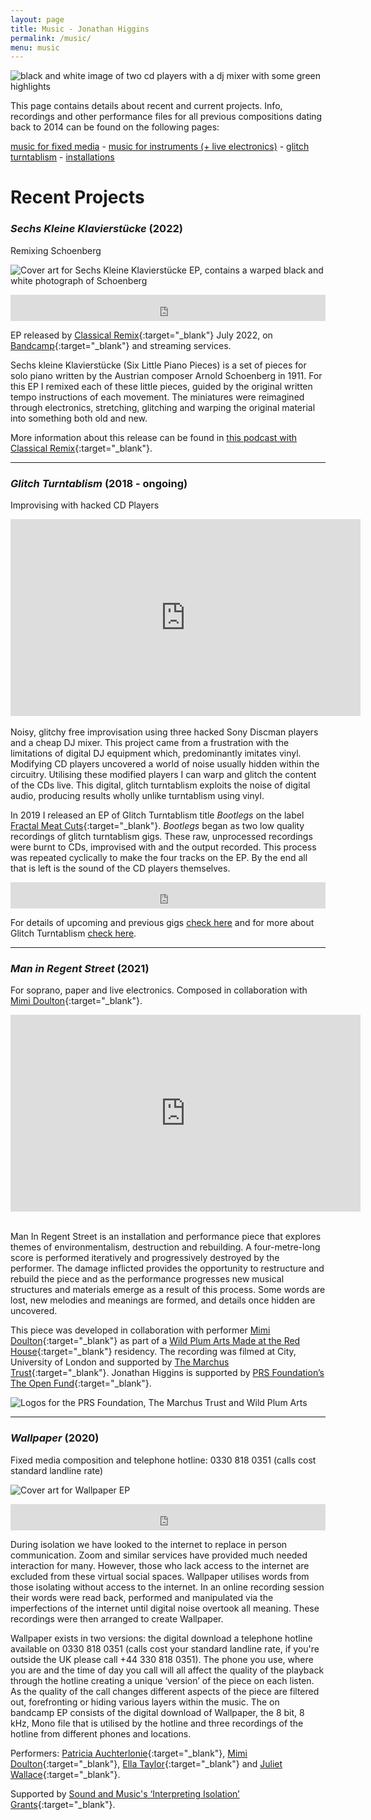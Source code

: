 ```yaml
---
layout: page
title: Music - Jonathan Higgins
permalink: /music/
menu: music
---
```


<img
  sizes="(min-width: 56em) 800px, 90vw"
  srcset="/media/images/turntables_400.jpg 400w,
          /media/images/turntables_600.jpg 600w,
          /media/images/turntables.jpg 800w"
  alt="black and white image of two cd players with a dj mixer with some green highlights">

This page contains details about recent and current projects. Info, recordings and other performance files for all previous compositions dating back to 2014 can be found on the following pages:

[music for fixed media](/fixed_media) - [music for instruments (+ live electronics)](/instrumental_music) - [glitch turntablism](/glitch-turntablism) - [installations](/installations)

# Recent Projects
### *Sechs Kleine Klavierstücke* (2022)
Remixing Schoenberg

<img
  sizes="(min-width: 56em) 800px, 90vw"
  srcset="/media/images/6_little_piano_400.jpg 400w,
          /media/images/6_little_piano_600.jpg 600w,
          /media/images/6_little_piano.jpg 800w"
  alt="Cover art for Sechs Kleine Klavierstücke EP, contains a warped black and white photograph of Schoenberg">
  
<iframe style="border: 0; width: 100%; height: 42px;" src="https://bandcamp.com/EmbeddedPlayer/album=508327169/size=small/bgcol=ffffff/linkcol=0687f5/transparent=true/" seamless><a href="https://classicalremix.bandcamp.com/album/sechs-kleine-klavierst-cke">Sechs kleine Klavierstücke by Jonathan Higgins &amp; Arnold Schoenberg</a></iframe>
	
EP released by [Classical Remix](https://www.classicalremix.org/){:target="_blank"} July 2022, on [Bandcamp](https://classicalremix.bandcamp.com/album/sechs-kleine-klavierst-cke){:target="_blank"} and streaming services.
	
Sechs kleine Klavierstücke (Six Little Piano Pieces) is a set of pieces for solo piano written by the Austrian composer Arnold Schoenberg in 1911. For this EP I remixed each of these little pieces, guided by the original written tempo instructions of each movement. The miniatures were reimagined through electronics, stretching, glitching and warping the original material into something both old and new.

More information about this release can be found in [this podcast with Classical Remix](https://soundcloud.com/classical_remix/jonathan-higgins-classical-remix-podcast?utm_source=clipboard&utm_medium=text&utm_campaign=social_sharing){:target="_blank"}.

---
	
### *Glitch Turntablism* (2018 - ongoing)
Improvising with hacked CD Players
<div class="videoWrapper">
<iframe width="560" height="315" src="https://www.youtube-nocookie.com/embed/7snxSxc_zwQ?start=59" title="YouTube video player" frameborder="0" allow="accelerometer; autoplay; clipboard-write; encrypted-media; gyroscope; picture-in-picture" allowfullscreen></iframe>
</div>
<br>
Noisy, glitchy free improvisation using three hacked Sony Discman players and a cheap DJ mixer. This project came from a frustration with the limitations of digital DJ equipment which, predominantly imitates vinyl. Modifying CD players uncovered a world of noise usually hidden within the circuitry. Utilising these modified players I can warp and glitch the content of the CDs live. This digital, glitch turntablism exploits the noise of digital audio, producing results wholly unlike turntablism using vinyl.

In 2019 I released an EP of Glitch Turntablism title *Bootlegs* on the label [Fractal Meat Cuts](https://fractalmeat.bandcamp.com/){:target="_blank"}. *Bootlegs* began as two low quality recordings of glitch turntablism gigs. These raw, unprocessed recordings were burnt to CDs, improvised with and the output recorded. This process was repeated cyclically to make the four tracks on the EP. By the end all that is left is the sound of the CD players themselves. 
<iframe style="border: 0; width: 100%; height: 42px;" src="https://bandcamp.com/EmbeddedPlayer/album=2747504046/size=small/bgcol=ffffff/linkcol=0687f5/transparent=true/" seamless><a href="https://fractalmeat.bandcamp.com/album/bootlegs">Bootlegs by Jonathan Higgins</a></iframe>

For details of upcoming and previous gigs [check here](/gigs) and for more about Glitch Turntablism [check here](/glitch-turntablism).

---
### *Man in Regent Street* (2021)
For soprano, paper and live electronics. Composed in collaboration with [Mimi Doulton](http://mimidoulton.com/){:target="_blank"}.

<div class="videoWrapper">
<iframe width="560" height="315" src="https://www.youtube-nocookie.com/embed/zYO7yMOR_Z0" title="YouTube video player" frameborder="0" allow="accelerometer; autoplay; clipboard-write; encrypted-media; gyroscope; picture-in-picture" allowfullscreen></iframe>
</div>
<br>

Man In Regent Street is an installation and performance piece that explores themes of environmentalism, destruction and rebuilding. A four-metre-long score is performed iteratively and progressively destroyed by the performer. The damage inflicted provides the opportunity to restructure and rebuild the piece and as the performance progresses new musical structures and materials emerge as a result of this process. Some words are lost, new melodies and meanings are formed, and details once hidden are uncovered.

This piece was developed in collaboration with performer [Mimi Doulton](http://mimidoulton.com/){:target="_blank"} as part of a [Wild Plum Arts Made at the Red House](https://wildplumarts.org.uk/made-at-the-red-house/){:target="_blank"} residency. The recording was filmed at City, University of London and supported by [The Marchus Trust](https://www.marchustrust.net/){:target="_blank"}. Jonathan Higgins is supported by [PRS Foundation’s The Open Fund](https://prsfoundation.com/grantees/jonathan-higgins-the-open-fund-for-music-creators/){:target="_blank"}.

<img
  sizes="(min-width: 56em) 800px, 90vw"
  srcset="/media/images/logos_400.jpg 400w,
          /media/images/logos_600.jpg 600w,
          /media/images/logos.jpg 800w"
  alt="Logos for the PRS Foundation, The Marchus Trust and Wild Plum Arts">

---
### *Wallpaper* (2020)
Fixed media composition and telephone hotline: 0330 818 0351 (calls cost standard landline rate)

<img
  sizes="(min-width: 56em) 800px, 90vw"
  srcset="/media/images/wallpaper_400.jpg 400w,
          /media/images/wallpaper_600.jpg 600w,
          /media/images/wallpaper.jpg 800w"
  alt="Cover art for Wallpaper EP">


<iframe style="border: 0; width: 100%; height: 42px;" src="https://bandcamp.com/EmbeddedPlayer/album=2601694177/size=small/bgcol=ffffff/linkcol=0687f5/transparent=true/" seamless><a href="https://jphiggins.bandcamp.com/album/wallpaper">Wallpaper by Jonathan Higgins</a></iframe>

During isolation we have looked to the internet to replace in person communication. Zoom and similar services have provided much needed interaction for many. However, those who lack access to the internet are excluded from these virtual social spaces. Wallpaper utilises words from those isolating without access to the internet. In an online recording session their words were read back, performed and manipulated via the imperfections of the internet until digital noise overtook all meaning. These recordings were then arranged to create Wallpaper.

Wallpaper exists in two versions: the digital download a telephone hotline available on 0330 818 0351 (calls cost your standard landline rate, if you're outside the UK please call +44 330 818 0351). The phone you use, where you are and the time of day you call will all affect the quality of the playback through the hotline creating a unique ‘version’ of the piece on each listen. As the quality of the call changes different aspects of the piece are filtered out, forefronting or hiding various layers within the music. The on bandcamp EP consists of the digital download of Wallpaper, the 8 bit, 8 kHz, Mono file that is utilised by the hotline and three recordings of the hotline from different phones and locations.

Performers: [Patricia Auchterlonie](https://www.patriciaauchterlonie.com/){:target="_blank"}, [Mimi Doulton](http://mimidoulton.com/){:target="_blank"}, [Ella Taylor](https://www.ellataylorsoprano.co.uk/){:target="_blank"} and [Juliet Wallace](https://www.facebook.com/julietwallacesoprano/){:target="_blank"}.

Supported by [Sound and Music's ‘Interpreting Isolation’ Grants](https://soundandmusic.org/discover/meet-the-composers/programme/interpreting-isolation-profiles/){:target="_blank"}.
